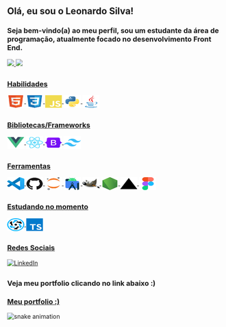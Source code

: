 ## Olá, eu sou o Leonardo Silva!
### Seja bem-vindo(a) ao meu perfil, sou um estudante da área de programação, atualmente focado no desenvolvimento Front End.

<div>
   <a href="https://github.com/leonardos1lva">
   <img height="180em" src="https://github-readme-stats.vercel.app/api?username=leonardos1lva&show_icons=true&theme=tokyonight&count_private=true"/>
   <img height="180em" src="https://github-readme-stats.vercel.app/api/top-langs/?username=leonardos1lva&layout=compact&langs_count=6&theme=tokyonight"/>
</div>
      
  ##

### Habilidades

<div style="display: inline_block">
  <img align="center" alt="HTML" height="30" width="40" src="https://raw.githubusercontent.com/devicons/devicon/master/icons/html5/html5-original.svg" title="HTML">
  <img align="center" alt="CSS" height="30" width="40" src="https://raw.githubusercontent.com/devicons/devicon/master/icons/css3/css3-original.svg" title="CSS">
  <img align="center" alt="Js" height="30" width="40" src="https://raw.githubusercontent.com/devicons/devicon/master/icons/javascript/javascript-plain.svg" title="Javascript">
  <img align="center" alt="Python" height="30" width="40" src="https://raw.githubusercontent.com/devicons/devicon/master/icons/python/python-original.svg" title="Python">
  <img align="center" alt="Java" height="30" width="40" src="https://raw.githubusercontent.com/devicons/devicon/master/icons/java/java-original.svg" title="Java">
</div>

   ##
   
### Bibliotecas/Frameworks

<div style="display: inline_block">
  <img align="center" alt="Vue" height="30" width="40" src="https://raw.githubusercontent.com/devicons/devicon/master/icons/vuejs/vuejs-original.svg" title="Vue">
  <img align="center" alt="React" height="30" width="40" src="https://raw.githubusercontent.com/devicons/devicon/master/icons/react/react-original.svg" title="React">
  <img align="center" alt="Bootstrap" height="30" width="40" src="https://raw.githubusercontent.com/devicons/devicon/master/icons/bootstrap/bootstrap-original.svg" title="Bootstrap">
  <img align="center" alt="Tailwindcss" height="30" width="40" src="https://raw.githubusercontent.com/devicons/devicon/master/icons/tailwindcss/tailwindcss-original.svg" title="Tailwindcss">
</div>

   ##

### Ferramentas

<div>
   <img align="center" alt="VsCode" height="30" width="40" src="https://raw.githubusercontent.com/devicons/devicon/master/icons/vscode/vscode-original.svg" title="Visual Studio Code">
  <img align="center" alt="Github" height="30" width="40" src="https://raw.githubusercontent.com/devicons/devicon/master/icons/github/github-original.svg" title="Github">  
  <img align="center" alt="Jupyter" height="30" width="40" src="https://raw.githubusercontent.com/devicons/devicon/master/icons/jupyter/jupyter-original.svg" title="Jupyter">
   <img align="center" alt="AndroidStudio" height="30" width="40" src="https://raw.githubusercontent.com/devicons/devicon/master/icons/androidstudio/androidstudio-original.svg" title="Android Studio">
   <img align="center" alt="Gimp" height="30" width="40" src="https://raw.githubusercontent.com/devicons/devicon/master/icons/gimp/gimp-original.svg" title="Gimp">
   <img align="center" alt="NodeJs" height="30" width="40" src="https://raw.githubusercontent.com/devicons/devicon/master/icons/nodejs/nodejs-original.svg" title="NodeJs">
   <img align="center" alt="Vercel" height="30" width="40" src="https://raw.githubusercontent.com/devicons/devicon/master/icons/vercel/vercel-original.svg" title="Vercel">
   <img align="center" alt="Figma" height="30" width="40" src="https://raw.githubusercontent.com/devicons/devicon/master/icons/figma/figma-original.svg" title="Figma">
</div>

   ##

### Estudando no momento

<div>
   <img align="center" alt="Quasar" height="30" width="40" src="https://raw.githubusercontent.com/devicons/devicon/master/icons/quasar/quasar-original.svg" title="Quasar">
   <img align="center" alt="TypeScript" height="30" width="40" src="https://raw.githubusercontent.com/devicons/devicon/master/icons/typescript/typescript-original.svg" title="Typescript">
</div>
  
  ##

### Redes Sociais

<div>
  <a href="https://www.linkedin.com/in/leonardos1lva/" target="_blank">
     <img src="https://img.shields.io/badge/-LinkedIn-%230077B5?style=for-the-badge&logo=linkedin&logoColor=white" target="_blank" title="LinkedIn" alt="LinkedIn">
  </a>
</div>

   ##

### Veja meu portfolio clicando no link abaixo :)

###   <a href="https://leonardos1lva.github.io/portfolio/" target="_blank">Meu portfolio :)</a>

![snake animation](https://github.com/LeonardoS1lva/LeonardoS1lva/blob/output/github-contribution-grid-snake2.svg)
